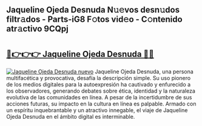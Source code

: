 ## Jaqueline Ojeda Desnuda N𝚞𝚎vos desn𝚞dos filtr𝚊dos - Parts-iG8 F𝚘tos vid𝚎o - C𝚘ntenido atr𝚊ctivo 9CQpj

# <h2><a href="http://mbcxji.tromn.icu/?c=Jaqueline+Ojeda+Desnuda">🔗👉👉👉 Jaqueline Ojeda Desnuda 🔗🔗</a></h2>

[![Jaqueline Ojeda Desnuda nuevo](https://i.imgur.com/pEAQMta.gif)](http://mbcxji.tromn.icu/?c=Jaqueline+Ojeda+Desnuda)
Jaqueline Ojeda Desnuda, una persona multifacética y provocativa, desafía la descripción simple. Su uso pionero de los medios digitales para la autoexpresión ha cautivado y enfurecido a los observadores, generando debates sobre ética, identidad y la naturaleza evolutiva de las comunidades en línea. A pesar de la incertidumbre de sus acciones futuras, su impacto en la cultura en línea es palpable. Armado con un espíritu inquebrantable y un atractivo innegable, el viaje de Jaqueline Ojeda Desnuda en el ámbito digital es interminable.
